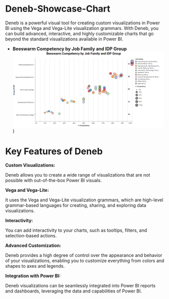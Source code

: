 # Deneb-Showcase-Chart

 Deneb is a powerful visual tool for creating custom visualizations in Power BI using the Vega and Vega-Lite visualization grammars. With Deneb, you can build advanced, interactive, and highly customizable charts that go beyond the standard visualizations available in Power BI.
 
- **Beeswarm Competency by Job Family and IDP Group**
![image all](https://github.com/Patipat-Panyasukum/Deneb-Showcase-Chart/blob/main/Beeswarm%20Chart/Beeswarm%20Competency%20Chart.PNG?raw=true))

 
# Key Features of Deneb

**Custom Visualizations:** 

 Deneb allows you to create a wide range of visualizations that are not possible with out-of-the-box Power BI visuals.
 
**Vega and Vega-Lite:**  

It uses the Vega and Vega-Lite visualization grammars, which are high-level grammar-based languages for creating, sharing, and exploring data visualizations.

**Interactivity:**  

You can add interactivity to your charts, such as tooltips, filters, and selection-based actions.

**Advanced Customization:**  

Deneb provides a high degree of control over the appearance and behavior of your visualizations, enabling you to customize everything from colors and shapes to axes and legends.

**Integration with Power BI:**  

Deneb visualizations can be seamlessly integrated into Power BI reports and dashboards, leveraging the data and capabilities of Power BI.
